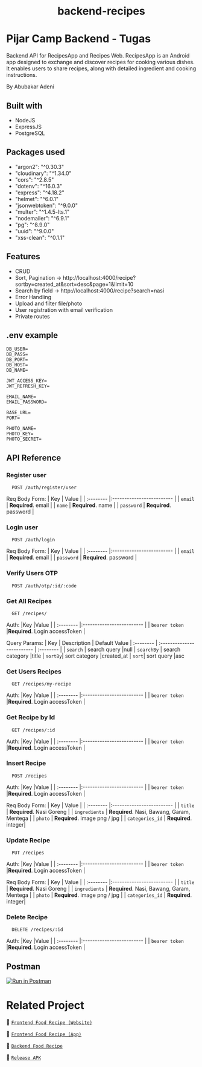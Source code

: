 <h1 align="center">backend-recipes</h1>

# Pijar Camp Backend - Tugas

Backend API for RecipesApp and Recipes Web.
RecipesApp is an Android app designed to exchange and discover recipes for cooking various dishes. It enables users to share recipes, along with detailed ingredient and cooking instructions.

By Abubakar Adeni

## Built with

- NodeJS
- ExpressJS
- PostgreSQL

## Packages used

- "argon2": "^0.30.3"
- "cloudinary": "^1.34.0"
- "cors": "^2.8.5"
- "dotenv": "^16.0.3"
- "express": "^4.18.2"
- "helmet": "^6.0.1"
- "jsonwebtoken": "^9.0.0"
- "multer": "^1.4.5-lts.1"
- "nodemailer": "^6.9.1"
- "pg": "^8.9.0"
- "uuid": "^9.0.0"
- "xss-clean": "^0.1.1"

## Features

- CRUD
- Sort, Pagination -> http://localhost:4000/recipe?sortby=created_at&sort=desc&page=1&limit=10
- Search by field -> http://localhost:4000/recipe?search=nasi
- Error Handling
- Upload and filter file/photo
- User registration with email verification
- Private routes

## .env example

```
DB_USER=
DB_PASS=
DB_PORT=
DB_HOST=
DB_NAME=

JWT_ACCESS_KEY=
JWT_REFRESH_KEY=

EMAIL_NAME=
EMAIL_PASSWORD=

BASE_URL=
PORT=

PHOTO_NAME=
PHOTO_KEY=
PHOTO_SECRET=
```

## API Reference

### Register user
```http
  POST /auth/register/user
```
Req Body Form: 
| Key | Value |
| :-------- |:------------------------- |
| `email` | **Required**. email |
| `name` | **Required**. name |
| `password` | **Required**. password |

### Login user
```http
  POST /auth/login
```
Req Body Form: 
| Key | Value |
| :-------- |:------------------------- |
| `email` | **Required**. email |
| `password` | **Required**. password |

### Verify Users OTP
```http
  POST /auth/otp/:id/:code
```

### Get All Recipes
```http
  GET /recipes/
```
Auth:
|Key |Value                |
| :-------- |:------------------------- |
| `bearer token` |**Required**. Login accessToken |

Query Params: 
| Key | Description | Default Value
| :-------- | :------------------------- | :-------- |
| `search` | search query  |null
| `searchBy` | search category |title
| `sortBy`| sort category |created_at
| `sort`| sort query |asc

### Get Users Recipes
```http
  GET /recipes/my-recipe
```
Auth:
|Key |Value                |
| :-------- |:------------------------- |
| `bearer token` |**Required**. Login accessToken |

### Get Recipe by Id
```http
  GET /recipes/:id
```
Auth:
|Key |Value                |
| :-------- |:------------------------- |
| `bearer token` |**Required**. Login accessToken |

### Insert Recipe

```http
  POST /recipes
```
Auth:
|Key |Value                |
| :-------- |:------------------------- |
| `bearer token` |**Required**. Login accessToken |

Req Body Form: 
| Key | Value |
| :-------- |:------------------------- |
| `title` | **Required**. Nasi Goreng |
| `ingredients` | **Required**. Nasi, Bawang, Garam, Mentega |
| `photo` | **Required**. image png / jpg |
| `categories_id` | **Required**. integer|

### Update Recipe

```http
  PUT /recipes
```
Auth:
|Key |Value                |
| :-------- |:------------------------- |
| `bearer token` |**Required**. Login accessToken |

Req Body Form: 
| Key | Value |
| :-------- |:------------------------- |
| `title` | **Required**. Nasi Goreng |
| `ingredients` | **Required**. Nasi, Bawang, Garam, Mentega |
| `photo` | **Required**. image png / jpg |
| `categories_id` | **Required**. integer|

### Delete Recipe

```http
  DELETE /recipes/:id
```
Auth:
|Key |Value                |
| :-------- |:------------------------- |
| `bearer token` |**Required**. Login accessToken |



## Postman

[![Run in Postman](https://run.pstmn.io/button.svg)](https://www.postman.com/galactic-astronaut-447626/workspace/food-recipe/documentation/20247883-5743942f-ec35-4087-abb6-8046de305a8e)



# Related Project

:rocket: [`Frontend Food Recipe (Website)`](https://github.com/abubakar-adeni/food-recipev1)

:rocket: [`Frontend Food Recipe (App)`](https://github.com/abubakar-adeni/foodNative)

:rocket: [`Backend Food Recipe`](https://github.com/abubakar-adeni/backend-recipes)

:rocket: [`Release APK`](https://github.com/abubakar-adeni/foodNative/tree/main/release)
